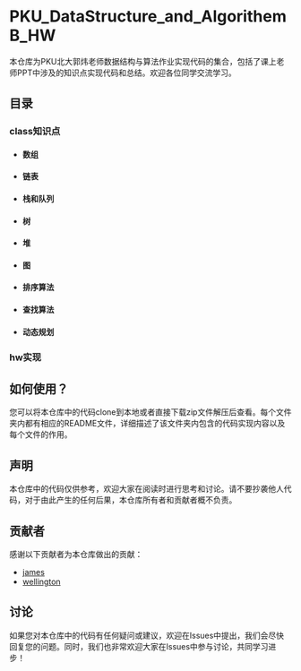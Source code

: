 # PKU_DataStructure_and_AlgorithemB_HW

本仓库为PKU北大郭炜老师数据结构与算法作业实现代码的集合，包括了课上老师PPT中涉及的知识点实现代码和总结。欢迎各位同学交流学习。

## 目录

### class知识点 
- #### 数组
- #### 链表
- #### 栈和队列
- #### 树
- #### 堆
- #### 图
- #### 排序算法
- #### 查找算法
- #### 动态规划

### hw实现

## 如何使用？

您可以将本仓库中的代码clone到本地或者直接下载zip文件解压后查看。每个文件夹内都有相应的README文件，详细描述了该文件夹内包含的代码实现内容以及每个文件的作用。

## 声明

本仓库中的代码仅供参考，欢迎大家在阅读时进行思考和讨论。请不要抄袭他人代码，对于由此产生的任何后果，本仓库所有者和贡献者概不负责。

## 贡献者

感谢以下贡献者为本仓库做出的贡献：

- [james](https://github.com/leejamesss)
- [wellington](https://github.com/acodefarmer408)


## 讨论

如果您对本仓库中的代码有任何疑问或建议，欢迎在Issues中提出，我们会尽快回复您的问题。同时，我们也非常欢迎大家在Issues中参与讨论，共同学习进步！
